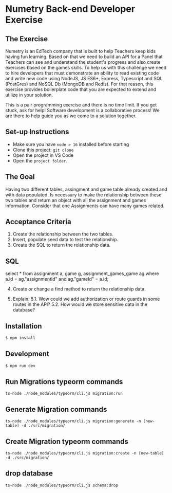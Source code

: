 # Numetry Back-end Developer Exercise

## The Exercise

Numetry is an EdTech company that is built to help Teachers keep kids having fun learning.
Based on that we need to build an API for a Panel that Teachers can see and understand the student's progress and also create exercises based on the games skills. To help us with this challenge we need to hire developers that must demonstrate an ability to read existing code and write new code using NodeJS, JS ES6+, Express, Typescript and SQL (PostGres) and NoSQL Db (MongoDB and Redis). For that reason, this exercise provides boilerplate code that you are expected to extend and utilize in your solution.

This is a pair programming exercise and there is no time limit. If you get stuck, ask for help! Software development is a collaborative process! We are there to help guide you as we come to a solution together.

## Set-up Instructions

- Make sure you have `node > 16` installed before starting
- Clone this project: `git clone `
- Open the project in VS Code
- Open the `project folder`.

## The Goal

Having two different tables, assingment and game table already created and with data populated.
Is necessary to make the relationship between these two tables and return an object with all the assignment and games information.
Consider that one Assignments can have many games related.

## Acceptance Criteria

1. Create the relationship between the two tables.
2. Insert, populate seed data to test the relationship.
3. Create the SQL to return the relationship data.

## SQL

select * from 
    assignment a,
    game g,
    assignment_games_game ag
where a.id = ag."assignmentId"
and ag."gameId" = a.id;

4. Create or change a find method to return the relationship data.

5. Explain:
5.1. Wow could we add authorization or route guards in some routes in the API?
5.2. How would we store sensitive data in the database?

## Installation

```bash
$ npm install
```

## Development 
```bash
$ npm run dev
```

## Run Migrations typeorm commands
`ts-node ./node_modules/typeorm/cli.js migration:run`

## Generate Migration commands
`ts-node ./node_modules/typeorm/cli.js migration:generate -n [new-table] -d ./src/migration/`

## Create Migration typeorm commands
`ts-node ./node_modules/typeorm/cli.js migration:create -n [new-table] -d ./src/migration/`

## drop database
`ts-node ./node_modules/typeorm/cli.js schema:drop`

